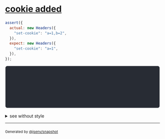 # [cookie added](../../headers.test.js#L73)

```js
assert({
  actual: new Headers({
    "set-cookie": "a=1,b=2",
  }),
  expect: new Headers({
    "set-cookie": "a=1",
  }),
});
```

![img](throw.svg)

<details>
  <summary>see without style</summary>

```console
AssertionError: actual and expect are different

actual: Headers(
  "set-cookie" => "a=1,b=2"
)
expect: Headers(
  "set-cookie" => "a=1"
)
```

</details>

---

<sub>
  Generated by <a href="https://github.com/jsenv/core/tree/main/packages/independent/snapshot">@jsenv/snapshot</a>
</sub>